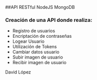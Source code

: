 ##API RESTful NodeJS MongoDB

### Creación de una API donde realiza:
* Registro de usuarios
* Encriptación de contraseñas
* Logear Usuario
* Utilización de Tokens
* Cambiar datos usuario
* Subir imagen de usuario
* Recibir imagen de usuario

David López
